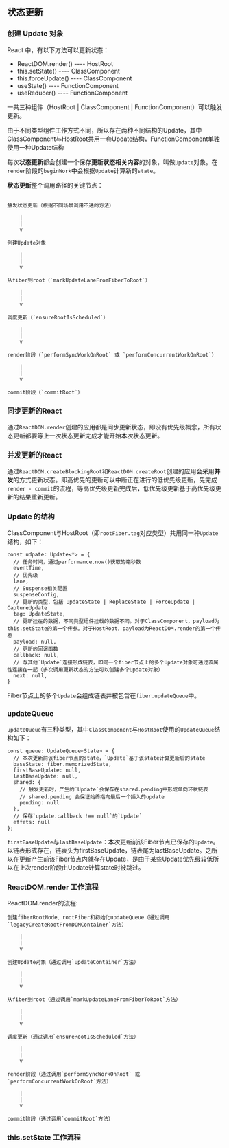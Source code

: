 ## 状态更新

### 创建 Update 对象

React 中，有以下方法可以更新状态：

- ReactDOM.render() ---- HostRoot
- this.setState() ---- ClassComponent
- this.forceUpdate() ---- ClassComponent
- useState() ---- FunctionComponent
- useReducer() ---- FunctionComponent

一共三种组件（HostRoot | ClassComponent | FunctionComponent）可以触发更新。

由于不同类型组件工作方式不同，所以存在两种不同结构的Update，其中ClassComponent与HostRoot共用一套Update结构，FunctionComponent单独使用一种Update结构

每次**状态更新**都会创建一个保存**更新状态相关内容**的对象，叫做`Update`对象。在`render`阶段的`beginWork`中会根据`Update`计算新的`state`。

**状态更新**整个调用路径的关键节点：
```

触发状态更新（根据不同场景调用不通的方法）

    |
    |
    v

创建Update对象

    |
    |
    v

从fiber到root（`markUpdateLaneFromFiberToRoot`）

    |
    |
    v

调度更新（`ensureRootIsScheduled`）

    |
    |
    v

render阶段（`performSyncWorkOnRoot` 或 `performConcurrentWorkOnRoot`）

    |
    |
    v

commit阶段（`commitRoot`）
```

### 同步更新的React

通过`ReactDOM.render`创建的应用都是同步更新状态，即没有优先级概念，所有状态更新都要等上一次状态更新完成才能开始本次状态更新。

### 并发更新的React

通过`ReactDOM.createBlockingRoot`和`ReactDOM.createRoot`创建的应用会采用**并发**的方式更新状态。即高优先的更新可以中断正在进行的低优先级更新，先完成`render - commit`的流程，等高优先级更新完成后，低优先级更新基于高优先级更新的结果重新更新。

### Update 的结构

ClassComponent与HostRoot（即`rootFiber.tag`对应类型）共用同一种`Update`结构，如下：

```
const udpate: Update<*> = {
  // 任务时间，通过performance.now()获取的毫秒数
  eventTime,
  // 优先级
  lane,
  // Suspense相关配置
  suspenseConfig,
  // 更新的类型，包括 UpdateState | ReplaceState | ForceUpdate | CaptureUpdate
  tag: UpdateState,
  // 更新挂在的数据，不同类型组件挂载的数据不同。对于ClassComponent，payload为this.setState的第一个传参。对于HostRoot，payload为ReactDOM.render的第一个传参
  payload: null,
  // 更新的回调函数
  callback: null,
  // 与其他`Update`连接形成链表，即同一个fiber节点上的多个Update对象可通过该属性连接在一起（多次调用更新状态的方法可以创建多个Update对象）
  next: null,
}
```

Fiber节点上的多个`Update`会组成链表并被包含在`fiber.updateQueue`中。

### updateQueue

`updateQueue`有三种类型，其中`ClassComponent`与`HostRoot`使用的`UpdateQueue`结构如下：

```
const queue: UpdateQueue<State> = {
  // 本次更新前该fiber节点的state，`Update`基于该state计算更新后的state
  baseState: fiber.memorizedState,
  firstBaseUpdate: null,
  lastBaseUpdate: null,
  shared: {
    // 触发更新时，产生的`Update`会保存在shared.pending中形成单向环状链表
    // shared.pending 会保证始终指向最后一个插入的update
    pending: null
  },
  // 保存`update.callback !== null`的`Update`
  effets: null
};
```
`firstBaseUpdate`与`lastBaseUpdate`：本次更新前该Fiber节点已保存的`Update`。以链表形式存在，链表头为firstBaseUpdate，链表尾为lastBaseUpdate。之所以在更新产生前该Fiber节点内就存在Update，是由于某些Update优先级较低所以在上次render阶段由Update计算state时被跳过。

### ReactDOM.render 工作流程

ReactDOM.render的流程:

```
创建fiberRootNode、rootFiber和初始化updateQueue（通过调用`legacyCreateRootFromDOMContainer`方法）

    |
    |
    v

创建Update对象（通过调用`updateContainer`方法）

    |
    |
    v

从fiber到root（通过调用`markUpdateLaneFromFiberToRoot`方法）

    |
    |
    v

调度更新（通过调用`ensureRootIsScheduled`方法）

    |
    |
    v

render阶段（通过调用`performSyncWorkOnRoot` 或 `performConcurrentWorkOnRoot`方法）

    |
    |
    v

commit阶段（通过调用`commitRoot`方法）
```

### this.setState 工作流程

